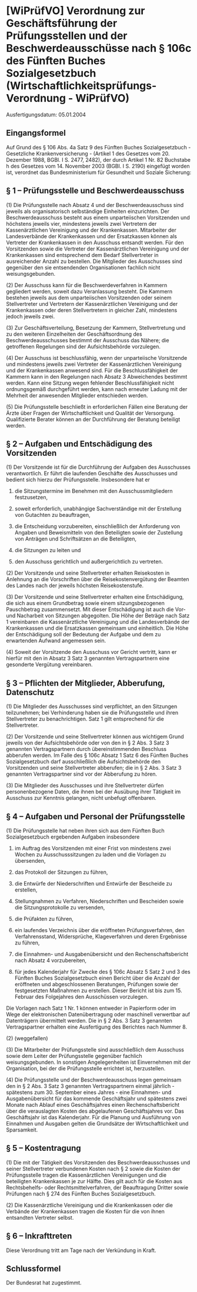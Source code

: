 # [WiPrüfVO] Verordnung zur Geschäftsführung der Prüfungsstellen und der Beschwerdeausschüsse nach § 106c des Fünften Buches Sozialgesetzbuch  (Wirtschaftlichkeitsprüfungs-Verordnung - WiPrüfVO)

Ausfertigungsdatum: 05.01.2004

 

## Eingangsformel

Auf Grund des § 106 Abs. 4a Satz 9 des Fünften Buches Sozialgesetzbuch - Gesetzliche Krankenversicherung - (Artikel 1 des Gesetzes vom 20. Dezember 1988, BGBl. I S. 2477, 2482), der durch Artikel 1 Nr. 82 Buchstabe h des Gesetzes vom 14. November 2003 (BGBl. I S. 2190) eingefügt worden ist, verordnet das Bundesministerium für Gesundheit und Soziale Sicherung:


## § 1 – Prüfungsstelle und Beschwerdeausschuss

(1) Die Prüfungsstelle nach Absatz 4 und der Beschwerdeausschuss sind jeweils als organisatorisch selbständige Einheiten einzurichten. Der Beschwerdeausschuss besteht aus einem unparteiischen Vorsitzenden und höchstens jeweils vier, mindestens jeweils zwei Vertretern der Kassenärztlichen Vereinigung und der Krankenkassen. Mitarbeiter der Landesverbände der Krankenkassen und der Ersatzkassen können als Vertreter der Krankenkassen in den Ausschuss entsandt werden. Für den Vorsitzenden sowie die Vertreter der Kassenärztlichen Vereinigung und der Krankenkassen sind entsprechend dem Bedarf Stellvertreter in ausreichender Anzahl zu bestellen. Die Mitglieder des Ausschusses sind gegenüber den sie entsendenden Organisationen fachlich nicht weisungsgebunden.

(2) Der Ausschuss kann für die Beschwerdeverfahren in Kammern gegliedert werden, soweit dazu Veranlassung besteht. Die Kammern bestehen jeweils aus dem unparteiischen Vorsitzenden oder seinem Stellvertreter und Vertretern der Kassenärztlichen Vereinigung und der Krankenkassen oder deren Stellvertretern in gleicher Zahl, mindestens jedoch jeweils zwei.

(3) Zur Geschäftsverteilung, Besetzung der Kammern, Stellvertretung und zu den weiteren Einzelheiten der Geschäftsordnung des Beschwerdeausschusses bestimmt der Ausschuss das Nähere; die getroffenen Regelungen sind der Aufsichtsbehörde vorzulegen.

(4) Der Ausschuss ist beschlussfähig, wenn der unparteiische Vorsitzende und mindestens jeweils zwei Vertreter der Kassenärztlichen Vereinigung und der Krankenkassen anwesend sind. Für die Beschlussfähigkeit der Kammern kann in den Regelungen nach Absatz 3 Abweichendes bestimmt werden. Kann eine Sitzung wegen fehlender Beschlussfähigkeit nicht ordnungsgemäß durchgeführt werden, kann nach erneuter Ladung mit der Mehrheit der anwesenden Mitglieder entschieden werden.

(5) Die Prüfungsstelle beschließt in erforderlichen Fällen eine Beratung der Ärzte über Fragen der Wirtschaftlichkeit und Qualität der Versorgung. Qualifizierte Berater können an der Durchführung der Beratung beteiligt werden.


## § 2 – Aufgaben und Entschädigung des Vorsitzenden

(1) Der Vorsitzende ist für die Durchführung der Aufgaben des Ausschusses verantwortlich. Er führt die laufenden Geschäfte des Ausschusses und bedient sich hierzu der Prüfungsstelle. Insbesondere hat er

1. die Sitzungstermine im Benehmen mit den Ausschussmitgliedern festzusetzen,

2. soweit erforderlich, unabhängige Sachverständige mit der Erstellung von Gutachten zu beauftragen,

3. die Entscheidung vorzubereiten, einschließlich der Anforderung von Angaben und Beweismitteln von den Beteiligten sowie der Zustellung von Anträgen und Schriftsätzen an die Beteiligten,

4. die Sitzungen zu leiten und

5. den Ausschuss gerichtlich und außergerichtlich zu vertreten.

(2) Der Vorsitzende und seine Stellvertreter erhalten Reisekosten in Anlehnung an die Vorschriften über die Reisekostenvergütung der Beamten des Landes nach der jeweils höchsten Reisekostenstufe.

(3) Der Vorsitzende und seine Stellvertreter erhalten eine Entschädigung, die sich aus einem Grundbetrag sowie einem sitzungsbezogenen Pauschbetrag zusammensetzt. Mit dieser Entschädigung ist auch die Vor- und Nacharbeit von Sitzungen abgegolten. Die Höhe der Beträge nach Satz 1 vereinbaren die Kassenärztliche Vereinigung und die Landesverbände der Krankenkassen und die Ersatzkassen gemeinsam und einheitlich. Die Höhe der Entschädigung soll der Bedeutung der Aufgabe und dem zu erwartenden Aufwand angemessen sein.

(4) Soweit der Vorsitzende den Ausschuss vor Gericht vertritt, kann er hierfür mit den in Absatz 3 Satz 3 genannten Vertragspartnern eine gesonderte Vergütung vereinbaren.


## § 3 – Pflichten der Mitglieder, Abberufung, Datenschutz

(1) Die Mitglieder des Ausschusses sind verpflichtet, an den Sitzungen teilzunehmen; bei Verhinderung haben sie die Prüfungsstelle und ihren Stellvertreter zu benachrichtigen. Satz 1 gilt entsprechend für die Stellvertreter.

(2) Der Vorsitzende und seine Stellvertreter können aus wichtigem Grund jeweils von der Aufsichtsbehörde oder von den in § 2 Abs. 3 Satz 3 genannten Vertragspartnern durch übereinstimmenden Beschluss abberufen werden. Im Falle des § 106c Absatz 1 Satz 6 des Fünften Buches Sozialgesetzbuch darf ausschließlich die Aufsichtsbehörde den Vorsitzenden und seine Stellvertreter abberufen; die in § 2 Abs. 3 Satz 3 genannten Vertragspartner sind vor der Abberufung zu hören.

(3) Die Mitglieder des Ausschusses und ihre Stellvertreter dürfen personenbezogene Daten, die ihnen bei der Ausübung ihrer Tätigkeit im Ausschuss zur Kenntnis gelangen, nicht unbefugt offenbaren.


## § 4 – Aufgaben und Personal der Prüfungsstelle

(1) Die Prüfungsstelle hat neben ihren sich aus dem Fünften Buch Sozialgesetzbuch ergebenden Aufgaben insbesondere

1. im Auftrag des Vorsitzenden mit einer Frist von mindestens zwei Wochen zu Ausschusssitzungen zu laden und die Vorlagen zu übersenden,

2. das Protokoll der Sitzungen zu führen,

3. die Entwürfe der Niederschriften und Entwürfe der Bescheide zu erstellen,

4. Stellungnahmen zu Verfahren, Niederschriften und Bescheiden sowie die Sitzungsprotokolle zu versenden,

5. die Prüfakten zu führen,

6. ein laufendes Verzeichnis über die eröffneten Prüfungsverfahren, den Verfahrensstand, Widersprüche, Klageverfahren und deren Ergebnisse zu führen,

7. die Einnahmen- und Ausgabenübersicht und den Rechenschaftsbericht nach Absatz 4 vorzubereiten,

8. für jedes Kalenderjahr für Zwecke des § 106c Absatz 5 Satz 2 und 3 des Fünften Buches Sozialgesetzbuch einen Bericht über die Anzahl der eröffneten und abgeschlossenen Beratungen, Prüfungen sowie der festgesetzten Maßnahmen zu erstellen. Dieser Bericht ist bis zum 15. Februar des Folgejahres den Ausschüssen vorzulegen.

Die Vorlagen nach Satz 1 Nr. 1 können entweder in Papierform oder im Wege der elektronischen Datenübertragung oder maschinell verwertbar auf Datenträgern übermittelt werden. Die in § 2 Abs. 3 Satz 3 genannten Vertragspartner erhalten eine Ausfertigung des Berichtes nach Nummer 8.

(2) (weggefallen)

(3) Die Mitarbeiter der Prüfungsstelle sind ausschließlich dem Ausschuss sowie dem Leiter der Prüfungsstelle gegenüber fachlich weisungsgebunden. In sonstigen Angelegenheiten ist Einvernehmen mit der Organisation, bei der die Prüfungsstelle errichtet ist, herzustellen.

(4) Die Prüfungsstelle und der Beschwerdeausschuss legen gemeinsam den in § 2 Abs. 3 Satz 3 genannten Vertragspartnern einmal jährlich - spätestens zum 30. September eines Jahres - eine Einnahmen- und Ausgabenübersicht für das kommende Geschäftsjahr und spätestens zwei Monate nach Ablauf eines Geschäftsjahres einen Rechenschaftsbericht über die verauslagten Kosten des abgelaufenen Geschäftsjahres vor. Das Geschäftsjahr ist das Kalenderjahr. Für die Planung und Ausführung von Einnahmen und Ausgaben gelten die Grundsätze der Wirtschaftlichkeit und Sparsamkeit.


## § 5 – Kostentragung

(1) Die mit der Tätigkeit des Vorsitzenden des Beschwerdeausschusses und seiner Stellvertreter verbundenen Kosten nach § 2 sowie die Kosten der Prüfungsstelle tragen die Kassenärztlichen Vereinigungen und die beteiligten Krankenkassen je zur Hälfte. Dies gilt auch für die Kosten aus Rechtsbehelfs- oder Rechtsmittelverfahren, der Beauftragung Dritter sowie Prüfungen nach § 274 des Fünften Buches Sozialgesetzbuch.

(2) Die Kassenärztliche Vereinigung und die Krankenkassen oder die Verbände der Krankenkassen tragen die Kosten für die von ihnen entsandten Vertreter selbst.


## § 6 – Inkrafttreten

Diese Verordnung tritt am Tage nach der Verkündung in Kraft.


## Schlussformel

Der Bundesrat hat zugestimmt.
